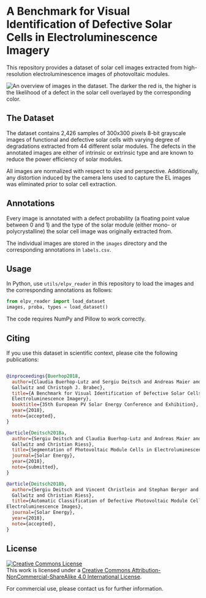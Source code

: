 # A Benchmark for Visual Identification of Defective Solar Cells in Electroluminescence Imagery

This repository provides a dataset of solar cell images extracted from
high-resolution electroluminescence images of photovoltaic modules.

![An overview of images in the dataset. The darker the red is, the higher is the
likelihood of a defect in the solar cell overlayed by the corresponding color.](./doc/images/overview.jpg)

## The Dataset

The dataset contains 2,426 samples of 300x300 pixels 8-bit grayscale images of
functional and defective solar cells with varying degree of degradations
extracted from 44 different solar modules. The defects in the annotated images
are either of intrinsic or extrinsic type and are known to reduce the power
efficiency of solar modules.

All images are normalized with respect to size and perspective.
Additionally, any distortion induced by the camera lens used to capture the EL images was
eliminated prior to solar cell extraction.

## Annotations

Every image is annotated with a defect probability (a floating point value
between 0 and 1) and the type of the solar module (either mono- or
polycrystalline) the solar cell image was originally extracted from.

The individual images are stored in the `images` directory and the corresponding
annotations in `labels.csv`.

## Usage

In Python, use `utils/elpv_reader` in this repository to load the images and the
corresponding annotations as follows:

```python
from elpv_reader import load_dataset
images, proba, types = load_dataset()
```

The code requires NumPy and Pillow to work correctly.

## Citing

If you use this dataset in scientific context, please cite the following
publications:

```bibtex

@inproceedings{Buerhop2018,
  author={Claudia Buerhop-Lutz and Sergiu Deitsch and Andreas Maier and Florian
  Gallwitz and Christoph J. Brabec},
  title={A Benchmark for Visual Identification of Defective Solar Cells in
  Electroluminescence Imagery},
  booktitle={35th European PV Solar Energy Conference and Exhibition},
  year={2018},
  note={accepted},
}

@article{Deitsch2018a,
  author={Sergiu Deitsch and Claudia Buerhop-Lutz and Andreas Maier and Florian
  Gallwitz and Christian Riess},
  title={Segmentation of Photovoltaic Module Cells in Electroluminescence Images},
  journal={Solar Energy},
  year={2018},
  note={submitted},
}

@article{Deitsch2018b,
  author={Sergiu Deitsch and Vincent Christlein and Stephan Berger and Claudia Buerhop-Lutz and Andreas Maier and Florian
  Gallwitz and Christian Riess},
  title={Automatic Classification of Defective Photovoltaic Module Cells in
Electroluminescence Images},
  journal={Solar Energy},
  year={2018},
  note={accepted},
}
```

## License

<a rel="license" href="http://creativecommons.org/licenses/by-nc-sa/4.0/"><img alt="Creative Commons License" style="border-width:0" src="https://i.creativecommons.org/l/by-nc-sa/4.0/88x31.png" /></a><br />This work is licensed under a <a rel="license" href="http://creativecommons.org/licenses/by-nc-sa/4.0/">Creative Commons Attribution-NonCommercial-ShareAlike 4.0 International License</a>.

For commercial use, please contact us for further information.
